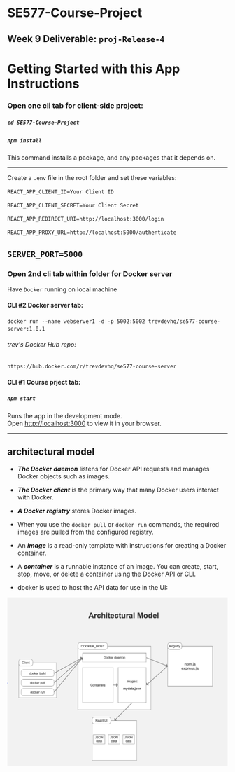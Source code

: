 # SE577-Course-Project

## Week 9 Deliverable: `proj-Release-4`

# Getting Started with this App Instructions

### Open one cli tab for client-side project:
##### `cd SE577-Course-Project`

##### `npm install`
This command installs a package, and any packages that it depends on.

---
Create a `.env` file in the root folder and set these variables:

`REACT_APP_CLIENT_ID=Your Client ID`

`REACT_APP_CLIENT_SECRET=Your Client Secret`

`REACT_APP_REDIRECT_URI=http://localhost:3000/login`

`REACT_APP_PROXY_URL=http://localhost:5000/authenticate`

`SERVER_PORT=5000`
---

### Open 2nd cli tab within folder for Docker server

Have `Docker` running on local machine

#### CLI #2 Docker server tab:
`docker run --name webserver1 -d -p 5002:5002 trevdevhq/se577-course-server:1.0.1`

###### trev's Docker Hub repo:
`https://hub.docker.com/r/trevdevhq/se577-course-server`

#### CLI #1 Course prject tab:
##### `npm start`

Runs the app in the development mode.\
Open [http://localhost:3000](http://localhost:3000) to view it in your browser.

---
## architectural model

- *__The Docker daemon__* listens for Docker API requests and manages Docker objects such as images.

- *__The Docker client__* is the primary way that many Docker users interact with Docker.

- *__A Docker registry__* stores Docker images.

- When you use the `docker pull` or `docker run` commands, the required images are pulled from the configured registry.

- An *__image__* is a read-only template with instructions for creating a Docker container.

- A *__container__* is a runnable instance of an image. You can create, start, stop, move, or delete a container using the Docker API or CLI.

- docker is used to host the API data for use in the UI:

![architecture model](images/architectural-model.png "My Architectural Model")

